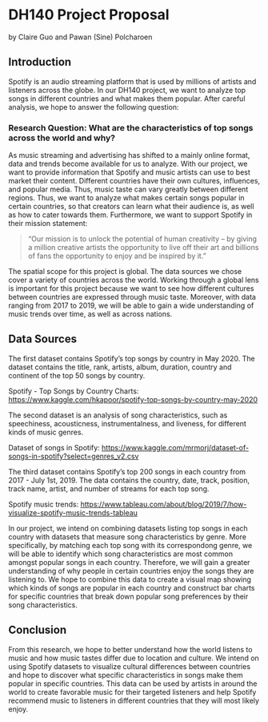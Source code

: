 # DH140 Project Proposal
by Claire Guo and Pawan (Sine) Polcharoen

## Introduction
Spotify is an audio streaming platform that is used by millions of artists and listeners across the globe. In our DH140 project, we want to analyze top songs in different countries and what makes them popular. After careful analysis, we hope to answer the following question:

### Research Question: What are the characteristics of top songs across the world and why?

As music streaming and advertising has shifted to a mainly online format, data and trends become available for us to analyze. With our project, we want to provide information that Spotify and music artists can use to best market their content. Different countries have their own cultures, influences, and popular media. Thus, music taste can vary greatly between different regions. Thus, we want to analyze what makes certain songs popular in certain countries, so that creators can learn what their audience is, as well as how to cater towards them. Furthermore, we want to support Spotify in their mission statement:

> “Our mission is to unlock the potential of human creativity – by giving a million creative artists the opportunity to live off their art and billions of fans the opportunity to enjoy and be inspired by it.”

The spatial scope for this project is global. The data sources we chose cover a variety of countries across the world. Working through a global lens is important for this project because we want to see how different cultures between countries are expressed through music taste. Moreover, with data ranging from 2017 to 2019, we will be able to gain a wide understanding of music trends over time, as well as across nations. 


## Data Sources

The first dataset contains Spotify’s top songs by country in May 2020. The dataset contains the title, rank, artists, album, duration, country and continent of the top 50 songs by country.

Spotify - Top Songs by Country Charts: https://www.kaggle.com/hkapoor/spotify-top-songs-by-country-may-2020

The second dataset is an analysis of song characteristics, such as speechiness, acousticness, instrumentalness, and liveness, for different kinds of music genres.

Dataset of songs in Spotify: https://www.kaggle.com/mrmorj/dataset-of-songs-in-spotify?select=genres_v2.csv


The third dataset contains Spotify’s top 200 songs in each country from 2017 - July 1st, 2019. The data contains the country, date, track, position, track name, artist, and number of streams for each top song.

Spotify music trends: https://www.tableau.com/about/blog/2019/7/how-visualize-spotify-music-trends-tableau


In our project, we intend on combining datasets listing top songs in each country with datasets that measure song characteristics by genre. More specifically, by matching each top song with its correspondong genre, we will be able to identify which song characteristics are most common amongst popular songs in each country. Therefore, we will gain a greater understanding of why people in certain countries enjoy the songs they are listening to. We hope to combine this data to create a visual map showing which kinds of songs are popular in each country and construct bar charts for specific countries that break down popular song preferences by their song characteristics.

## Conclusion

From this research, we hope to better understand how the world listens to music and how music tastes differ due to location and culture. We intend on using Spotify datasets to visualize cultural differences between countries and hope to discover what specific characteristics in songs make them popular in specific countries. This data can be used by artists in around the world to create favorable music for their targeted listeners and help Spotify recommend music to listeners in different countries that they will most likely enjoy. 
